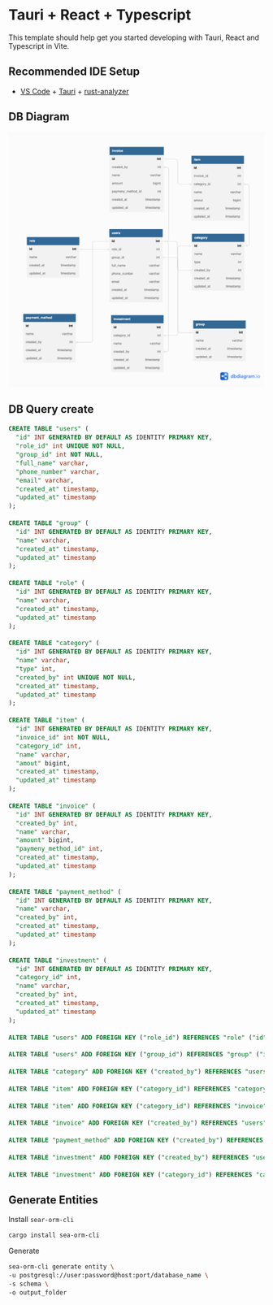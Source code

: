 # Tauri + React + Typescript

This template should help get you started developing with Tauri, React and Typescript in Vite.

## Recommended IDE Setup

- [VS Code](https://code.visualstudio.com/) + [Tauri](https://marketplace.visualstudio.com/items?itemName=tauri-apps.tauri-vscode) + [rust-analyzer](https://marketplace.visualstudio.com/items?itemName=rust-lang.rust-analyzer)


## DB Diagram
![image](./resources/Money%20Management.png)

## DB Query create
```sql
CREATE TABLE "users" (
  "id" INT GENERATED BY DEFAULT AS IDENTITY PRIMARY KEY,
  "role_id" int UNIQUE NOT NULL,
  "group_id" int NOT NULL,
  "full_name" varchar,
  "phone_number" varchar,
  "email" varchar,
  "created_at" timestamp,
  "updated_at" timestamp
);

CREATE TABLE "group" (
  "id" INT GENERATED BY DEFAULT AS IDENTITY PRIMARY KEY,
  "name" varchar,
  "created_at" timestamp,
  "updated_at" timestamp
);

CREATE TABLE "role" (
  "id" INT GENERATED BY DEFAULT AS IDENTITY PRIMARY KEY,
  "name" varchar,
  "created_at" timestamp,
  "updated_at" timestamp
);

CREATE TABLE "category" (
  "id" INT GENERATED BY DEFAULT AS IDENTITY PRIMARY KEY,
  "name" varchar,
  "type" int,
  "created_by" int UNIQUE NOT NULL,
  "created_at" timestamp,
  "updated_at" timestamp
);

CREATE TABLE "item" (
  "id" INT GENERATED BY DEFAULT AS IDENTITY PRIMARY KEY,
  "invoice_id" int NOT NULL,
  "category_id" int,
  "name" varchar,
  "amout" bigint,
  "created_at" timestamp,
  "updated_at" timestamp
);

CREATE TABLE "invoice" (
  "id" INT GENERATED BY DEFAULT AS IDENTITY PRIMARY KEY,
  "created_by" int,
  "name" varchar,
  "amount" bigint,
  "paymeny_method_id" int,
  "created_at" timestamp,
  "updated_at" timestamp
);

CREATE TABLE "payment_method" (
  "id" INT GENERATED BY DEFAULT AS IDENTITY PRIMARY KEY,
  "name" varchar,
  "created_by" int,
  "created_at" timestamp,
  "updated_at" timestamp
);

CREATE TABLE "investment" (
  "id" INT GENERATED BY DEFAULT AS IDENTITY PRIMARY KEY,
  "category_id" int,
  "name" varchar,
  "created_by" int,
  "created_at" timestamp,
  "updated_at" timestamp
);

ALTER TABLE "users" ADD FOREIGN KEY ("role_id") REFERENCES "role" ("id");

ALTER TABLE "users" ADD FOREIGN KEY ("group_id") REFERENCES "group" ("id");

ALTER TABLE "category" ADD FOREIGN KEY ("created_by") REFERENCES "users" ("id");

ALTER TABLE "item" ADD FOREIGN KEY ("category_id") REFERENCES "category" ("id");

ALTER TABLE "item" ADD FOREIGN KEY ("category_id") REFERENCES "invoice" ("id");

ALTER TABLE "invoice" ADD FOREIGN KEY ("created_by") REFERENCES "users" ("id");

ALTER TABLE "payment_method" ADD FOREIGN KEY ("created_by") REFERENCES "users" ("id");

ALTER TABLE "investment" ADD FOREIGN KEY ("created_by") REFERENCES "users" ("id");

ALTER TABLE "investment" ADD FOREIGN KEY ("category_id") REFERENCES "category" ("id");

```
## Generate Entities
Install `sear-orm-cli`
```sh
cargo install sea-orm-cli
```
Generate
```sh
sea-orm-cli generate entity \
-u postgresql://user:password@host:port/database_name \
-s schema \
-o output_folder
```